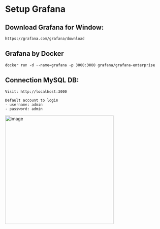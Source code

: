 # Setup Grafana
## Download Grafana for Window:
```https://grafana.com/grafana/download```
## Grafana by Docker

```docker run -d --name=grafana -p 3000:3000 grafana/grafana-enterprise```

## Connection MySQL DB:
```
Visit: http://localhost:3000
```
```
Default account to login
- username: admin
- password: admin
```

<img width="352" alt="image" src="https://github.com/VyPhammm/The_system_processes_and_analyzes_log_data_from_the_Online_Recruitment_Platform/assets/127418764/c5611643-a028-466e-bba2-cb5fe9ea67be">


